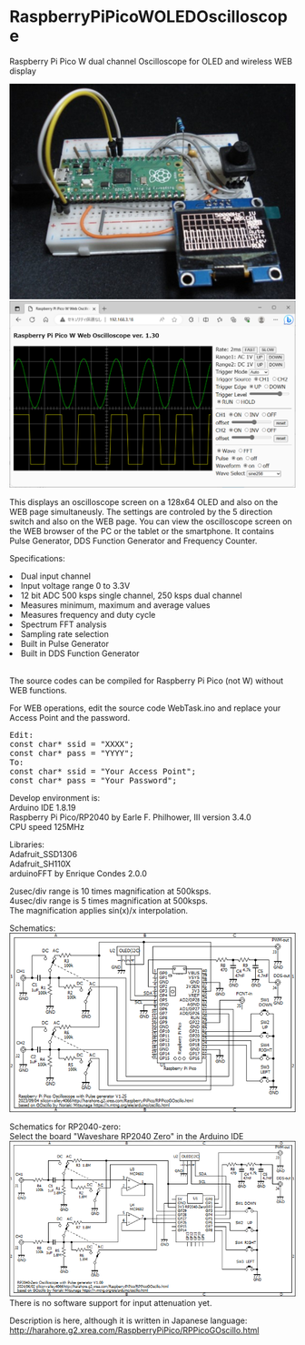 # RaspberryPiPicoWOLEDOscilloscope
Raspberry Pi Pico W dual channel Oscilloscope for OLED and wireless WEB display

<img src="DSC00020.jpg">
<img src="RPPicoWEBOLED.png">

This displays an oscilloscope screen on a 128x64 OLED and also on the WEB page simultaneusly.
The settings are controled by the 5 direction switch and also on the WEB page.
You can view the oscilloscope screen on the WEB browser of the PC or the tablet or the smartphone.
It contains Pulse Generator, DDS Function Generator and Frequency Counter.

Specifications:
<li>Dual input channel</li>
<li>Input voltage range 0 to 3.3V</li>
<li>12 bit ADC 500 ksps single channel, 250 ksps dual channel</li>
<li>Measures minimum, maximum and average values</li>
<li>Measures frequency and duty cycle</li>
<li>Spectrum FFT analysis</li>
<li>Sampling rate selection</li>
<li>Built in Pulse Generator</li>
<li>Built in DDS Function Generator</li>
<br>

The source codes can be compiled for Raspberry Pi Pico (not W) without WEB functions.

For WEB operations, edit the source code WebTask.ino and replace your Access Point and the password.
<pre>
Edit:
const char* ssid = "XXXX";
const char* pass = "YYYY";
To:
const char* ssid = "Your Access Point";
const char* pass = "Your Password";
</pre>

Develop environment is:<br>
Arduino IDE 1.8.19<br>
Raspberry Pi Pico/RP2040 by Earle F. Philhower, III version 3.4.0<br>
CPU speed 125MHz<br>

Libraries:<br>
Adafruit_SSD1306<br>
Adafruit_SH110X<br>
arduinoFFT by Enrique Condes 2.0.0<br>

2usec/div range is 10 times magnification at 500ksps.<br>
4usec/div range is 5 times magnification at 500ksps.<br>
The magnification applies sin(x)/x interpolation.

Schematics:<br>
<img src="RPPicoGOscillo.png">

Schematics for RP2040-zero:<br>
Select the board "Waveshare RP2040 Zero" in the Arduino IDE<br>
<img src="RP2040ZeroGOscillo.png"><br>
There is no software support for input attenuation yet.

Description is here, although it is written in Japanese language:
http://harahore.g2.xrea.com/RaspberryPiPico/RPPicoGOscillo.html
